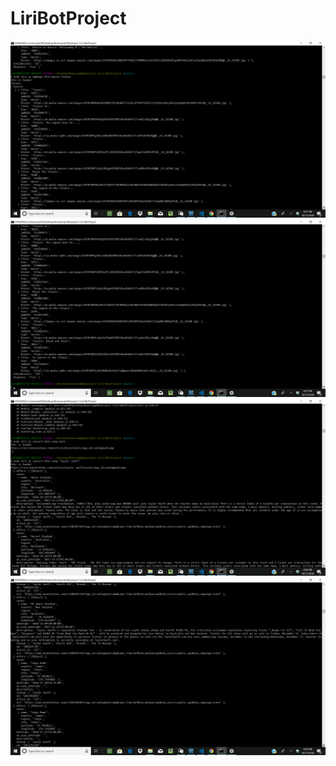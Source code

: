 # LiriBotProject

![alt text](https://github.com/axb5095/LiriBotProject/blob/master/Screenshot/Screenshot%20(123).png)
![alt text](https://github.com/axb5095/LiriBotProject/blob/master/Screenshot/Screenshot%20(124).png)
![alt text](https://github.com/axb5095/LiriBotProject/blob/master/Screenshot/Screenshot%20(125).png)
![alt text](https://github.com/axb5095/LiriBotProject/blob/master/Screenshot/Screenshot%20(126).png)

